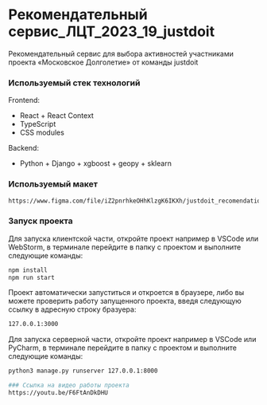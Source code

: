 # Рекомендательный сервис_ЛЦТ_2023_19_justdoit

Рекомендательный сервис для выбора активностей участниками проекта «Московское Долголетие» от команды justdoit

### Используемый стек технологий

Frontend:
* React + React Context
* TypeScript
* CSS modules


Backend:
* Python + Django + xgboost + geopy + sklearn

### Используемый макет

```sh
https://www.figma.com/file/iZ2pnrhkeOHhKlzgK6IKXh/justdoit_recomendation_project?type=design&t=8vzg8RIjLA2ixeiI-0
```

### Запуск проекта

Для запуска клиентской части, откройте проект например в VSCode или WebStorm, в терминале перейдите в папку с проектом и выполните следующие команды:

```sh
npm install
npm run start
```

Проект автоматически запуститься и откроется в браузере, либо вы можете проверить работу запущенного проекта, введя
следующую ссылку в адресную строку бразуера:

```sh
127.0.0.1:3000
```

Для запуска серверной части, откройте проект например в VSCode или PyCharm, в терминале перейдите в папку с проектом и выполните следующие команды:

```sh
python3 manage.py runserver 127.0.0.1:8000

### Ссылка на видео работы проекта
https://youtu.be/F6FtAnDkDHU
```

